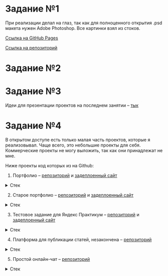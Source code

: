 # Задание №1

При реализации делал на глаз, так как для полноценного открытия .psd макета нужен Adobe Photoshop. Все картинки взял из стоков.

[Ссылка на GitHub Pages](https://kianurivzzz.github.io/test-task-for-geekbrains/)

[Ссылка на репозиторий](https://github.com/kianurivzzz/test-task-for-geekbrains)

# Задание №2

# Задание №3

Идеи для презентации проектов на последнем занятии – [тык](https://docs.google.com/document/d/1hjH2GB-pkqnrycF5w_FkxPBluUIW7WiwPffBWgF54_U/edit?usp=sharing)

# Задание №4

В открытом доступе есть только малая часть проектов, которые я реализовывал. Чаще всего, это небольшие проекты для себя. Коммерческие проекты не могу выложить, так как они принадлежат не мне.

Ниже проекты код которых из на Github:

1. Портфолио – [репозиторий](https://github.com/kianurivzzz/new-portfolio) и [задеплоенный сайт](https://nkarasyov.vercel.app)
<details><summary>Стек</summary>

- React
- JS
- JSX
- HTML
- CSS
</details>

2. Старое портфолио – [репозиторий](https://github.com/kianurivzzz/my_portfolio) и [задеплоенный сайт](http://kianurivzzz.pythonanywhere.com)
<details><summary>Стек</summary>

- Python
- Flask
- Jinja
- Requests
- SQL
- SQLite3
- HTML
- CSS
- JS

</details>

3. Тестовое задание для Яндекс Практикум – [репозиторий](https://github.com/kianurivzzz/test-task-for-yandex) и [задеплоенный сайт](https://mzz3nx-3000.csb.app/)
<details><summary>Стек</summary>

- HTML
- CSS
- JS
- Vue.js
- Vite

</details>

4. Платформа для публикации статей, незакончена – [репозиторий](https://github.com/kianurivzzz/guidy)
<details><summary>Стек</summary>

- Python
- Django
- Jinja
- HTML
- CSS
- JS

</details>

5. Простой онлайн-чат – [репозиторий](https://github.com/kianurivzzz/easychat/tree/master)
<details><summary>Стек</summary>

- Python
- Flask
- Jinja
- HTML
- CSS
- JS
- JSON

</details>
